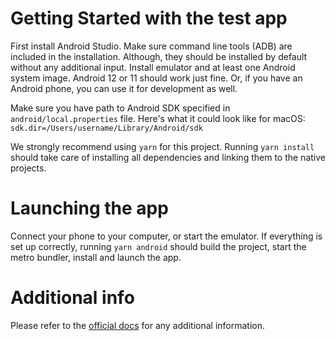 # Getting Started with the test app

First install Android Studio. Make sure command line tools (ADB) are included in the installation. Although, they should be installed by default without any additional input. Install emulator and at least one Android system image. Android 12 or 11 should work just fine. Or, if you have an Android phone, you can use it for development as well.

Make sure you have path to Android SDK specified in `android/local.properties` file. Here's what it could look like for macOS:
`sdk.dir=/Users/username/Library/Android/sdk`

We strongly recommend using `yarn` for this project. Running `yarn install` should take care of installing all dependencies and linking them to the native projects.

# Launching the app

Connect your phone to your computer, or start the emulator. If everything is set up correctly, running `yarn android` should build the project, start the metro bundler, install and launch the app.

# Additional info

Please refer to the [official docs](https://reactnative.dev/docs/environment-setup) for any additional information.

